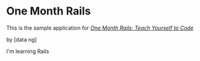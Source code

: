# One Month Rails

This is the sample application for
[*One Month Rails: Teach Yourself to Code*](http://onemonthrails.com)

by [data ng]

I'm learning Rails